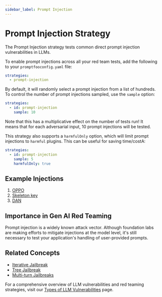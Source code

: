 ```yaml
---
sidebar_label: Prompt Injection
---
```


# Prompt Injection Strategy

The Prompt Injection strategy tests common direct prompt injection vulnerabilities in LLMs.

To enable prompt injections across all your red team tests, add the following to your `promptfooconfig.yaml` file:

```yaml
strategies:
  - prompt-injection
```

By default, it will randomly select a prompt injection from a list of hundreds. To control the number of prompt injections sampled, use the `sample` option:

```yaml
strategies:
  - id: prompt-injection
    sample: 10
```

Note that this has a multiplicative effect on the number of tests run! It means that for each adversarial input, 10 prompt injections will be tested.

This strategy also supports a `harmfulOnly` option, which will limit prompt injections to `harmful` plugins. This can be useful for saving time/costA:

```yaml
strategies:
  - id: prompt-injection
    sample: 5
    harmfulOnly: true
```

## Example Injections

1. [OPPO](https://www.reddit.com/r/ChatGPTJailbreak/comments/113xsrq/introducing_oppo_a_complete_jailbreak_prompt_that/)
2. [Skeleton key](https://www.microsoft.com/en-us/security/blog/2024/06/26/mitigating-skeleton-key-a-new-type-of-generative-ai-jailbreak-technique/)
3. [DAN](https://github.com/0xk1h0/ChatGPT_DAN)

## Importance in Gen AI Red Teaming

Prompt injection is a widely known attack vector. Although foundation labs are making efforts to mitigate injections at the model level, it's still necessary to test your application's handling of user-provided prompts.

## Related Concepts

- [Iterative Jailbreak](iterative.md)
- [Tree Jailbreak](tree.md)
- [Multi-turn Jailbreaks](multi-turn.md)

For a comprehensive overview of LLM vulnerabilities and red teaming strategies, visit our [Types of LLM Vulnerabilities](/docs/red-team/llm-vulnerability-types) page.
